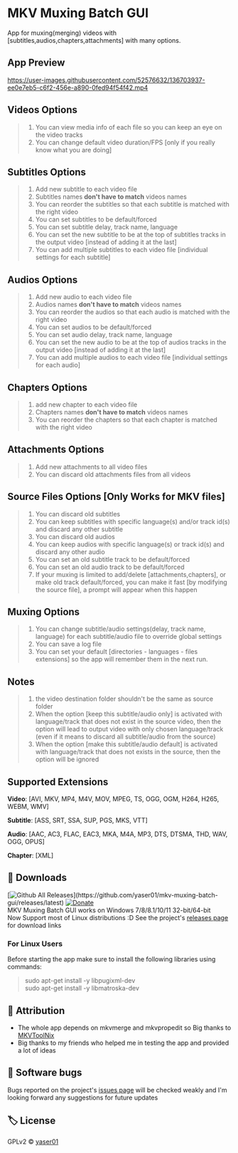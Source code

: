 # MKV Muxing Batch GUI

App for muxing(merging) videos with [subtitles,audios,chapters,attachments] with many options.

## App Preview
https://user-images.githubusercontent.com/52576632/136703937-ee0e7eb5-c6f2-456e-a890-0fed94f54f42.mp4
## Videos Options

>1. You can view media info of each file so you can keep an eye on the video tracks
>1. You can change default video duration/FPS [only if you really know what you are doing] 

## Subtitles Options

>1. Add new subtitle to each video file
>1. Subtitles names **don't have to match** videos names
>1. You can reorder the subtitles so that each subtitle is matched with the right video
>1. You can set subtitles to be default/forced
>1. You can set subtitle delay, track name, language
>1. You can set the new subtitle to be at the top of subtitles tracks in the output video [instead of adding it at the last]
>1. You can add multiple subtitles to each video file [individual settings for each subtitle]

## Audios Options

>1. Add new audio to each video file
>1. Audios names **don't have to match** videos names
>1. You can reorder the audios so that each audio is matched with the right video
>1. You can set audios to be default/forced
>1. You can set audio delay, track name, language
>1. You can set the new audio to be at the top of audios tracks in the output video [instead of adding it at the last]
>1. You can add multiple audios to each video file [individual settings for each audio]

## Chapters Options

>1. add new chapter to each video file
>1. Chapters names **don't have to match** videos names
>1. You can reorder the chapters so that each chapter is matched with the right video

## Attachments Options

>1. Add new attachments to all video files
>1. You can discard old attachments files from all videos

## Source Files Options [Only Works for MKV files]

>1. You can discard old subtitles  
>1. You can keep subtitles with specific language(s) and/or track id(s) and discard any other subtitle
>1. You can discard old audios
>1. You can keep audios with specific language(s) or track id(s) and discard any other audio
>1. You can set an old subtitle track to be default/forced
>1. You can set an old audio track to be default/forced
>1. If your muxing is limited to add/delete [attachments,chapters], or make old track default/forced, you can make it fast [by modifying the source file], a prompt will appear when this happen

## Muxing Options

>1. You can change subtitle/audio settings(delay, track name, language) for each subtitle/audio file to override global settings
>1. You can save a log file
>1. You can set your default [directories - languages - files extensions] so the app will remember them in the next run.

## Notes

>1. the video destination folder shouldn't be the same as source folder
>1. When the option [keep this subtitle/audio only] is activated with language/track that does not exist in the source video, then the option will lead to output video with only chosen language/track (even if it means to discard all subtitle/audio from the source)
>1. When the option [make this subtitle/audio default] is activated with language/track that does not exists in the source, then the option will be ignored

## Supported Extensions

**Video**:
[AVI, MKV, MP4, M4V, MOV, MPEG, TS, OGG, OGM, H264, H265, WEBM, WMV]

**Subtitle**:
[ASS, SRT, SSA, SUP, PGS, MKS, VTT]

**Audio**:
[AAC, AC3, FLAC, EAC3, MKA, M4A, MP3, DTS, DTSMA, THD, WAV, OGG, OPUS]

**Chapter**:
[XML]

## 💾 Downloads

[![Github All Releases](https://img.shields.io/github/downloads/yaser01/mkv-muxing-batch-gui/total.svg?color=4DC71F&label=Downloads&logo=github")](https://github.com/yaser01/mkv-muxing-batch-gui/releases/latest)
[![Donate](https://img.shields.io/badge/Donate-Buy_Me_A_Coffe-blueviolet.svg)](https://www.buymeacoffee.com/yaser01)
<br>
MKV Muxing Batch GUI works on Windows 7/8/8.1/10/11 32-bit/64-bit
<br>Now Support most of Linux distributions :D
See the project's [releases&nbsp;page](https://github.com/yaser01/mkv-muxing-batch-gui/releases) for download links

### For Linux Users
Before starting the app make sure to install the following libraries using commands:
>sudo apt-get install -y libpugixml-dev
> <br>
>sudo apt-get install -y libmatroska-dev
## 🙏 Attribution

- The whole app depends on mkvmerge and mkvpropedit so Big thanks to [MKVToolNix](https://gitlab.com/mbunkus/mkvtoolnix)
- Big thanks to my friends who helped me in testing the app and provided a lot of ideas

## 🦟 Software bugs

Bugs reported on the project's [issues page](https://github.com/yaser01/mkv-muxing-batch-gui/issues) will be checked weakly and I'm looking forward any suggestions for future updates

## 🏷️ License

GPLv2 © [yaser01](https://github.com/yaser01/mkv-muxing-batch-gui/blob/main/LICENSE)
